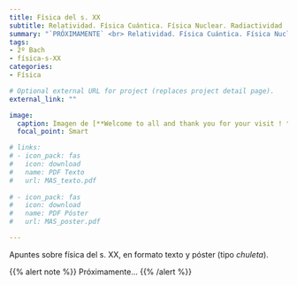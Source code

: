 ```yaml
---
title: Física del s. XX
subtitle: Relatividad. Física Cuántica. Física Nuclear. Radiactividad
summary: "`PRÓXIMAMENTE` <br> Relatividad. Física Cuántica. Física Nuclear. Radiactividad."
tags:
- 2º Bach
- física-s-XX
categories:
- Física

# Optional external URL for project (replaces project detail page).
external_link: ""

image:
  caption: Imagen de [**Welcome to all and thank you for your visit ! ツ**](https://pixabay.com/es/users/janeb13-725943/) en [Pixabay](https://pixabay.com/es/)
  focal_point: Smart

# links:
# - icon_pack: fas
#   icon: download
#   name: PDF Texto
#   url: MAS_texto.pdf
  
# - icon_pack: fas
#   icon: download
#   name: PDF Póster
#   url: MAS_poster.pdf

---
```


Apuntes sobre física del s. XX, en formato texto y póster (tipo _chuleta_).

{{% alert note %}}
Próximamente...
{{% /alert %}}